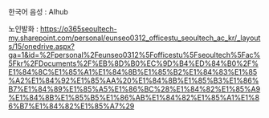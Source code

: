 한국어 음성 : AIhub

노인발화 : https://o365seoultech-my.sharepoint.com/personal/eunseo0312_officestu_seoultech_ac_kr/_layouts/15/onedrive.aspx?ga=1&id=%2Fpersonal%2Feunseo0312%5Fofficestu%5Fseoultech%5Fac%5Fkr%2FDocuments%2F%EB%8D%B0%EC%9D%B4%ED%84%B0%2F%E1%84%8C%E1%85%A1%E1%84%8B%E1%85%B2%E1%84%83%E1%85%A2%E1%84%92%E1%85%AA%20%E1%84%8B%E1%85%B3%E1%86%B7%E1%84%89%E1%85%A5%E1%86%BC%28%E1%84%82%E1%85%A9%E1%84%8B%E1%85%B5%E1%86%AB%E1%84%82%E1%85%A1%E1%86%B7%E1%84%82%E1%85%A7%29
